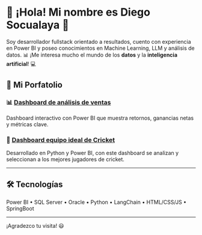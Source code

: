 # 👋 ¡Hola! Mi nombre es Diego Socualaya 👋

Soy desarrollador fullstack orientado a resultados, cuento con experiencia en Power BI y poseo conocimientos en Machine Learning, LLM y análisis de datos.
📊 ¡Me interesa mucho el mundo de los **datos** y la **inteligencia artificial**! 💻

## 🚀 Mi Porfatolio

### 📊 [Dashboard de análisis de ventas](https://github.com/diegosruiz18/Reporte-Ventas-TechSales) 
Dashboard interactivo con Power BI que muestra retornos, ganancias netas y métricas clave.

### 🏃 [Dashboard equipo ideal de Cricket](https://github.com/diegosruiz18/Caso-Equipo-Cricket)
Desarrollado en Python y Power BI, con este dashboard se analizan y seleccionan a los mejores jugadores de cricket.

---

## 🛠 Tecnologías
Power BI • SQL Server • Oracle • Python • LangChain • HTML/CSS/JS • SpringBoot

---

¡Agradezco tu visita! 😃
<!--
**diegosruiz18/diegosruiz18** is a ✨ _special_ ✨ repository because its `README.md` (this file) appears on your GitHub profile.

Here are some ideas to get you started:

- 🔭 I’m currently working on ...
- 🌱 I’m currently learning ...
- 👯 I’m looking to collaborate on ...
- 🤔 I’m looking for help with ...
- 💬 Ask me about ...
- 📫 How to reach me: ...
- 😄 Pronouns: ...
- ⚡ Fun fact: ...
-->
